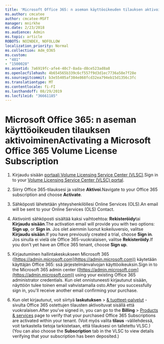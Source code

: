 ```yaml
---
title: 'Microsoft Office 365: n aseman käyttöoikeuden tilauksen aktivoiminen'
ms.author: cmcatee
author: cmcatee-MSFT
manager: mnirkhe
ms.date: 2/23/2018
ms.audience: Admin
ms.topic: article
ROBOTS: NOINDEX, NOFOLLOW
localization_priority: Normal
ms.collection: Adm_O365
ms.custom:
- "481"
- "1500028"
ms.assetid: 7a6919fc-afe4-40c7-8ada-d8ce523ad8a8
ms.openlocfilehash: 4b654565b339c6cf557f9d3d1ec7736a58e7f28e
ms.sourcegitcommit: b3e55405af384e868fcd32ea794eb15d1356c3fc
ms.translationtype: MT
ms.contentlocale: fi-FI
ms.lasthandoff: 08/29/2019
ms.locfileid: "36661185"
---
```

# <a name="activating-a-microsoft-office-365-volume-license-subscription"></a><span data-ttu-id="c338f-102">Microsoft Office 365: n aseman käyttöoikeuden tilauksen aktivoiminen</span><span class="sxs-lookup"><span data-stu-id="c338f-102">Activating a Microsoft Office 365 Volume License Subscription</span></span>

1. <span data-ttu-id="c338f-103">Kirjaudu sisään [portaali Volume Licensing Service Center (VLSC)](http://go.microsoft.com/fwlink/p/?LinkId=329762).</span><span class="sxs-lookup"><span data-stu-id="c338f-103">Sign in to your [Volume Licensing Service Center (VLSC) portal](http://go.microsoft.com/fwlink/p/?LinkId=329762).</span></span>

2. <span data-ttu-id="c338f-104">Siirry Office 365-tilauksesi ja valitse **Aktivoi**.</span><span class="sxs-lookup"><span data-stu-id="c338f-104">Navigate to your Office 365 subscription and choose **Activate**.</span></span>

3. <span data-ttu-id="c338f-105">Sähköposti lähetetään yhteyshenkilöllesi Online Services (OLS).</span><span class="sxs-lookup"><span data-stu-id="c338f-105">An email will be sent to your Online Services (OLS) Contact.</span></span>

4. <span data-ttu-id="c338f-106">Aktivointi sähköposti sisältää kaksi vaihtoehtoa: **Rekisteröidy**tai **Kirjaudu sisään**.</span><span class="sxs-lookup"><span data-stu-id="c338f-106">The activation email will provide you with two options: **Sign up**, or **Sign in**.</span></span> <span data-ttu-id="c338f-107">Jos olet aiemmin luonut kokeiluversio, valitse **Kirjaudu sisään**.</span><span class="sxs-lookup"><span data-stu-id="c338f-107">If you have previously created a trial, choose **Sign in**.</span></span> <span data-ttu-id="c338f-108">Jos sinulla ei vielä ole Office 365-vuokralaisen, valitse **Rekisteröidy**.</span><span class="sxs-lookup"><span data-stu-id="c338f-108">If you don't yet have an Office 365 tenant, choose **Sign up**.</span></span>

5. <span data-ttu-id="c338f-109">Kirjautuminen hallintakeskukseen Microsoft 365 ([https://admin.microsoft.com](https://admin.microsoft.com)) käytetään käyttäjän Office 365: ssä järjestelmänvalvojan käyttöoikeuksin.</span><span class="sxs-lookup"><span data-stu-id="c338f-109">Sign in to the Microsoft 365 admin center ([https://admin.microsoft.com](https://admin.microsoft.com)) using your existing Office 365 administrator credentials.</span></span> <span data-ttu-id="c338f-110">Kun olet onnistuneesti kirjautunut sisään, näyttöön tulee toinen email vahvistamalla osto.</span><span class="sxs-lookup"><span data-stu-id="c338f-110">After you successfully sign in, you'll receive another email confirming your purchase.</span></span>

6. <span data-ttu-id="c338f-111">Kun olet kirjautunut, voit siirtyä **laskutuksen** \> [& tuotteet-palvelut](https://go.microsoft.com/fwlink/p/?linkid=842054) -sivulta Office 365 ostettujen tilausten aktivoituvat sisällä että vuokralaisen.</span><span class="sxs-lookup"><span data-stu-id="c338f-111">After you've signed in, you can go to the **Billing** \> [Products & services](https://go.microsoft.com/fwlink/p/?linkid=842054) page to verify that your purchased Office 365 Subscriptions are activated within your tenant.</span></span> <span data-ttu-id="c338f-112">(Voit myös valita **tilaus** -välilehdessä, voit tarkastella tietoja tarkistetaan, että tilauksesi on talletettu VLSC.)</span><span class="sxs-lookup"><span data-stu-id="c338f-112">(You can also choose the **Subscription** tab in the VLSC to view details verifying that your subscription has been deposited.)</span></span>